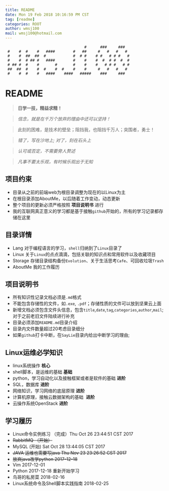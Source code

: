 ```yaml
---
title: README
date: Mon 19 Feb 2018 10:16:59 PM CST
tag: [readme]
categories: ROOT
author: wmsj100
mail: wmsj100@hotmail.com
---
```


````
                                   #      ###     ###
 #    #  #    #   ####        #   ##     #   #   #   #
 #    #  ##  ##  #            #  # #    # #   # # #   #
 #    #  # ## #   ####        #    #    #  #  # #  #  #
 # ## #  #    #       #       #    #    #   # # #   # #
 ##  ##  #    #  #    #  #    #    #     #   #   #   #
 #    #  #    #   ####    ####   #####    ###     ###
````
# README
> **日学一技，精益求精！**

> *信念，就是在千万个放弃的理由中还可以坚持！*

> 此刻的困难，是技术的壁垒；阻挡我，也阻挡千万人；突围者，勇士！

> *错了，写在沙地上; 对了，刻在石头上*

> *认可或否定，不需要旁人赘述*

> *凡事不要太乐观，有时候乐观出于无知*

## 项目约束
- 目录从之前的前端web为根目录调整为现在的以Linux为主
- 在根目录添加AboutMe，以后随着工作变动，动态更新
- 整个项目的更新必须严格按照 **项目说明书** 进行
- 我的互联网真正意义的学习都是基于接触`github`开始的，所有的学习记录都存储在这里

## 目录详情
- Lang 对于编程语言的学习，`shell`归纳到了`Linux`目录了
- Linux 关于`Linux`的点点滴滴，包括关联的知识点和常用软件以及收藏项目
- Storage 存储目录结构备份`Evolution`、关于生活思考`Cafe`、可回收垃圾`Trash`
- AboutMe 我的工作履历

## 项目说明书
- 所有知识性记录文档必须是`.md`格式
- 不能包含存储性的文件，如`.exe`, `.pdf`；存储性质的文件可以放到坚果云上面
- 新增文档必须包含文件头信息，包含`title`,`date`,`tag`,`categories`,`author`,`mail`;对于之前老旧文件陆续进行补充
- 目录必须添加`README.md`目录介绍
- 目录内文件数量超过20考虑目录细分
- 如果`github`打卡中断，在`SayLie`目录内给出中断学习的理由;

## Linux运维必学知识
- linux系统操作 **核心**
- shell脚本，是运维的基础 **基础**
- python，学习自动化以及接触框架或者是软件的基础  **进阶**
- SQL，数据库  **进阶**
- 网络知识，学习网络的底层原理  **进阶**
- 计算机原理，接触云数据架构的基础  **进阶**
- 云操作系统OpenStack **进阶**

## 学习履历
- Linux命令实例练习 （完成）Thu Oct 26 23:44:51 CST 2017
- ~~RabbitMQ （开始）~~
- MySQL (开始) Sat Oct 28 13:44:05 CST 2017 
- ~~JAVA 运维也需要写java  Thu Nov 23 23:26:52 CST 2017~~
- ~~放弃java改学python 2017-12-18~~
- Vim 2017-12-01
- Python 2017-12-18 重新开始学习
- 鸟哥的私房菜 2018-02-16 
- Linux系统命令及Shell脚本实践指南 2018-02-25
